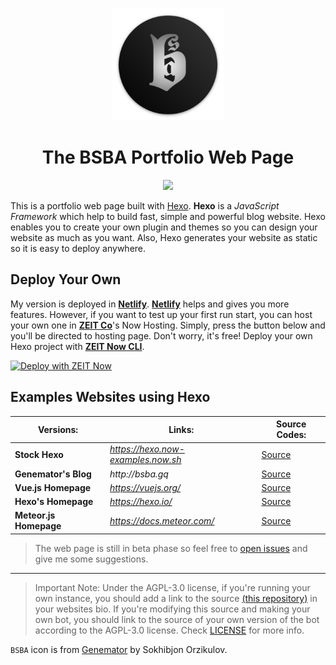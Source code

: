 <p align="center">
  <a href="https://t.me/bsba_group">
    <img src="assets/logo.png" width="180" height="180">
  </a>
  <h1 align="center">The BSBA Portfolio Web Page</h1>
</p>

<p align="center">
  <a href="https://app.netlify.com/sites/bsba/deploys">
    <img src="https://api.netlify.com/api/v1/badges/c8bd4cd3-39c0-4893-ad01-ba2b7e52f555/deploy-status">
  </a>
</p>

This is a portfolio web page built with [Hexo](https://hexo.io). **Hexo** is a _JavaScript Framework_ which help to build fast, simple and powerful blog website.
Hexo enables you to create your own plugin and themes so you can design your website as much as you want. Also, Hexo generates your website as static so it is easy to deploy anywhere. 

## Deploy Your Own
My version is deployed in [**Netlify**](https://www.netlify.com/). [**Netlify**](https://www.netlify.com/) helps and gives you more features. However, if you want to test up your first run start, you can host your own one in [**ZEIT Co**](https://zeit.co/download)'s Now Hosting. Simply, press the button below and you'll be directed to hosting page. Don't worry, it's free!
Deploy your own Hexo project with [**ZEIT Now CLI**](https://zeit.co/download).

[![Deploy with ZEIT Now](https://zeit.co/button)](https://zeit.co/new/project?template=https://github.com/zeit/now-examples/tree/master/hexo)

## Examples Websites using Hexo 
| Versions:            | Links:                             | Source Codes:                                                 |
|----------------------|------------------------------------|---------------------------------------------------------------|
|**Stock Hexo**        | _https://hexo.now-examples.now.sh_ |[Source](https://github.com/zeit/now-examples/tree/master/hexo)|
|**Genemator's Blog**  | _http://bsba.gq_                   |[Source](https://github.com/sakhib-orzklv/bsba)                |
|**Vue.js Homepage**   | _https://vuejs.org/_               |[Source](https://github.com/vuejs/vuejs.org)                   |
|**Hexo's Homepage**   | _https://hexo.io/_                 |[Source](https://github.com/hexojs/hexo)                       |
|**Meteor.js Homepage**| _https://docs.meteor.com/_         |[Source](https://github.com/meteor/docs)                       |

> The web page is still in beta phase so feel free to [open issues](https://github.com/sakhib-orzklv/bsba/issues/new) and give me some suggestions.
---

> Important Note: Under the AGPL-3.0 license, if you're running your own instance, you should add a link to the source [(this repository)](https://github.com/sakhib-orzklv/bsba) in your websites bio. If you're modifying this source and making your own bot, you should link to the source of your own version of the bot according to the AGPL-3.0 license. Check [LICENSE](LICENSE) for more info.

`BSBA` icon is from [Genemator](https://t.me/sakhib_orzklv/) by Sokhibjon Orzikulov.
